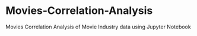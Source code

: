# Movies-Correlation-Analysis
Movies Correlation Analysis of Movie Industry data using Jupyter Notebook
